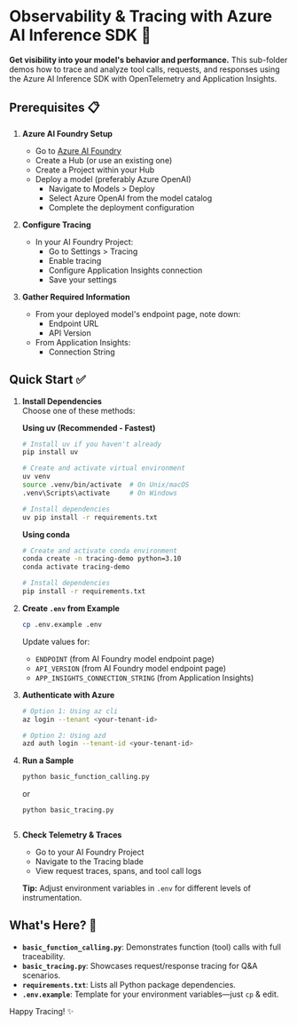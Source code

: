# Observability & Tracing with Azure AI Inference SDK 🚀

**Get visibility into your model's behavior and performance.** This sub-folder demos how to trace and analyze tool calls, requests, and responses using the Azure AI Inference SDK with OpenTelemetry and Application Insights.

## Prerequisites 📋

1. **Azure AI Foundry Setup**
   - Go to [Azure AI Foundry](https://ai.azure.com)
   - Create a Hub (or use an existing one)
   - Create a Project within your Hub
   - Deploy a model (preferably Azure OpenAI)
     - Navigate to Models > Deploy
     - Select Azure OpenAI from the model catalog
     - Complete the deployment configuration

2. **Configure Tracing**
   - In your AI Foundry Project:
     - Go to Settings > Tracing
     - Enable tracing
     - Configure Application Insights connection
     - Save your settings

3. **Gather Required Information**
   - From your deployed model's endpoint page, note down:
     - Endpoint URL
     - API Version
   - From Application Insights:
     - Connection String

## Quick Start ✅

1. **Install Dependencies**  
   Choose one of these methods:

   **Using uv (Recommended - Fastest)**
   ```bash
   # Install uv if you haven't already
   pip install uv
   
   # Create and activate virtual environment
   uv venv
   source .venv/bin/activate  # On Unix/macOS
   .venv\Scripts\activate     # On Windows
   
   # Install dependencies
   uv pip install -r requirements.txt
   ```

   **Using conda**
   ```bash
   # Create and activate conda environment
   conda create -n tracing-demo python=3.10
   conda activate tracing-demo
   
   # Install dependencies
   pip install -r requirements.txt
   ```

2. **Create `.env` from Example**  
   ```bash
   cp .env.example .env
   ```
   Update values for:
   - `ENDPOINT` (from AI Foundry model endpoint page)
   - `API_VERSION` (from AI Foundry model endpoint page)
   - `APP_INSIGHTS_CONNECTION_STRING` (from Application Insights)
3. **Authenticate with Azure**
   ```bash
   # Option 1: Using az cli
   az login --tenant <your-tenant-id>
   
   # Option 2: Using azd
   azd auth login --tenant-id <your-tenant-id>
   ```

4. **Run a Sample**  
   ```bash
   python basic_function_calling.py
   ```
   or  
   ```bash
   python basic_tracing.py
   ```
   ```

4. **Check Telemetry & Traces**  
   - Go to your AI Foundry Project
   - Navigate to the Tracing blade
   - View request traces, spans, and tool call logs
   
   **Tip:** Adjust environment variables in `.env` for different levels of instrumentation.

## What's Here? 🎯

- **`basic_function_calling.py`**: Demonstrates function (tool) calls with full traceability.
- **`basic_tracing.py`**: Showcases request/response tracing for Q&A scenarios.
- **`requirements.txt`**: Lists all Python package dependencies.
- **`.env.example`**: Template for your environment variables—just `cp` & edit.

Happy Tracing! ✨